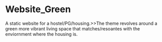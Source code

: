 # Website_Green
A static website for a hostel/PG/housing.>>The theme revolves around a green more vibrant  living space that matches/resoantes with the enviornment where the housing is.
